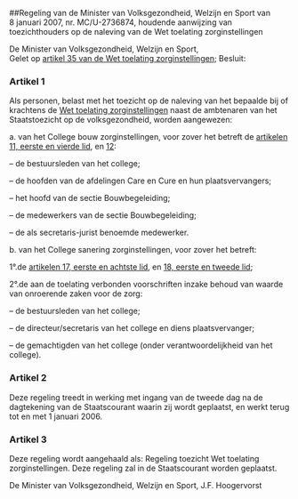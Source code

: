 <meta http-equiv='Content-Type' content='text/html; charset=utf-8' />

##Regeling van de Minister van Volksgezondheid, Welzijn en Sport van 8 januari 2007, nr. MC/U-2736874, houdende aanwijzing van toezichthouders op de naleving van de Wet toelating zorginstellingen

De Minister van Volksgezondheid, Welzijn en Sport,  
Gelet op [artikel 35 van de Wet toelating zorginstellingen](../../../../../../../wet/wet/toelating/zorginstellingen/BWBR0018906/README.md);
Besluit:    

### Artikel  1  

Als personen, belast met het toezicht op de naleving van het bepaalde bij of krachtens de [Wet toelating zorginstellingen](../../../../../../../wet/wet/toelating/zorginstellingen/BWBR0018906/README.md) naast de ambtenaren van het Staatstoezicht op de volksgezondheid, worden aangewezen: 

a. van het College bouw zorginstellingen, voor zover het betreft de [artikelen 11, eerste en vierde lid](../../../../../../../wet/wet/toelating/zorginstellingen/BWBR0018906/README.md), en [12](../../../../../../../wet/wet/toelating/zorginstellingen/BWBR0018906/README.md): 

– de bestuursleden van het college;  

– de hoofden van de afdelingen Care en Cure en hun plaatsvervangers;  

– het hoofd van de sectie Bouwbegeleiding;  

– de medewerkers van de sectie Bouwbegeleiding;  

– de als secretaris-jurist benoemde medewerker.    

b. van het College sanering zorginstellingen, voor zover het betreft: 

1°.de [artikelen 17, eerste en achtste lid](../../../../../../../wet/wet/toelating/zorginstellingen/BWBR0018906/README.md), en [18, eerste en tweede lid](../../../../../../../wet/wet/toelating/zorginstellingen/BWBR0018906/README.md);

2°.de aan de toelating verbonden voorschriften inzake behoud van waarde van onroerende zaken voor de zorg:

– de bestuursleden van het college;  

– de directeur/secretaris van het college en diens plaatsvervanger;  

– de gemachtigden van het college (onder verantwoordelijkheid van het college).     

### Artikel  2  

Deze regeling treedt in werking met ingang van de tweede dag na de dagtekening van de Staatscourant waarin zij wordt geplaatst, en werkt terug tot en met 1 januari 2006. 

### Artikel  3  

Deze regeling wordt aangehaald als: Regeling toezicht Wet toelating zorginstellingen. 
Deze regeling zal in de Staatscourant worden geplaatst.  

De 
Minister van Volksgezondheid, Welzijn en Sport, 
J.F. Hoogervorst     
